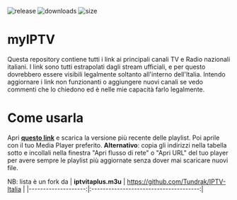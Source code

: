 ![release](https://img.shields.io/github/v/release/SergioArc69/myIPTV) ![downloads](https://img.shields.io/github/downloads/SergioArc69/myIPTV/total) ![size](https://img.shields.io/github/repo-size/SergioArc69/myIPTV)

# myIPTV
Questa repository contiene tutti i link ai principali canali TV e Radio nazionali italiani. I link sono tutti estrapolati dagli stream ufficiali, e per questo dovrebbero essere visibili legalmente soltanto all'interno dell'Italia. Intendo aggiornare i link non funzionanti o aggiungere nuovi canali se vedo commenti che lo chiedono ed è nelle mie capacità farlo legalmente.

# Come usarla
Apri [**questo link**](https://github.com/SergioArc69/myIPTV/releases) e scarica la versione più recente delle playlist. Poi aprile con il tuo Media Player preferito.
**Alternativo**: copia gli indirizzi nella tabella sotto e incollali nella finestra "Apri flusso di rete" o "Apri URL" del tuo player per avere sempre le playlist più aggiornate senza dover mai scaricare nuovi file.

NB: lista è un fork da
| **iptvitaplus.m3u** | https://github.com/Tundrak/IPTV-Italia |
|--------------------:|:--------------------------------------:|
